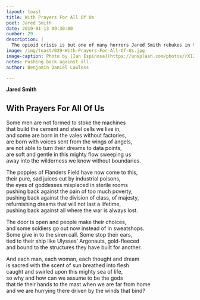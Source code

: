 ```yaml
---
layout: toast
title: With Prayers For All Of Us
poet: Jared Smith
date: 2019-01-13 09:30:00
number: 29
description: |
  The opioid crisis is but one of many horrors Jared Smith rebukes in this poem. I find that in these uncertain times, the only way to make sense of any of it is through poetry.
image: /img/toast/029-With-Prayers-For-All-Of-Us.jpg
image-caption: Photo by [Ian Espinosa](https://unsplash.com/photos/rX12B5uX7QM?utm_source=unsplash&utm_medium=referral&utm_content=creditCopyText) on [Unsplash](https://unsplash.com/?utm_source=unsplash&utm_medium=referral&utm_content=creditCopyText)
notes: Pushing back against all.
author: Benjamin Daniel Lawless

---
```

**Jared Smith**
## With Prayers For All Of Us

Some men are not formed to stoke the machines  
that build the cement and steel cells we live in,  
and some are born in the vales without factories,  
are born with voices sent from the wings of angels,  
are not able to turn their dreams to data points,  
are soft and gentle in this mighty flow sweeping us  
away into the wilderness we know without boundaries.  

The poppies of Flanders Field have now come to this,  
their pure, sad juices cut by industrial poisons,  
the eyes of goddesses misplaced in sterile rooms  
pushing back against the pain of too much poverty,  
pushing back against the division of class, of majesty,  
refurnishing dreams that will not last a lifetime,  
pushing back against all where the war is always lost.  

The door is open and people make their choices,  
and some soldiers go out now instead of in sweatshops.  
Some give in to the siren call.  Some stop their ears,  
tied to their ship like Ulysses’ Argonauts, gold-fleeced  
and bound to the structures they have built for another.  

And each man, each woman, each thought and dream  
is sacred with the scent of sun breathed into flesh  
caught and swirled upon this mighty sea of life,  
so why and how can we assume to be the gods  
that tie their hands to the mast when we are far from home  
and we are hurrying there driven by the winds that bind?  
